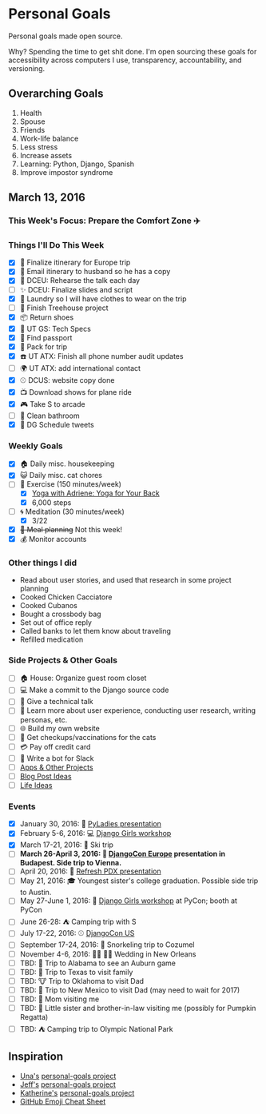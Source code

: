 
# Personal Goals

Personal goals made open source.

Why? Spending the time to get shit done. I'm open sourcing these goals for accessibility across computers I use, transparency, accountability, and versioning.

## Overarching Goals

1. Health
2. Spouse
2. Friends 
1. Work-life balance 
1. Less stress
1. Increase assets 
1. Learning: Python, Django, Spanish
3. Improve impostor syndrome

## March 13, 2016

### This Week's Focus: Prepare the Comfort Zone :airplane:

### Things I'll Do This Week

- [x] :european_castle: Finalize itinerary for Europe trip 
- [x] :email: Email itinerary to husband so he has a copy 
- [x] :microphone: DCEU: Rehearse the talk each day 
- [ ] :sparkles: DCEU: Finalize slides and script 
- [x] :womans_clothes: Laundry so I will have clothes to wear on the trip 
- [ ] :deciduous_tree: Finish Treehouse project 
- [x] :package: Return shoes 
- [x] :paperclip: UT GS: Tech Specs 
- [x] :passport_control: Find passport 
- [x] :handbag: Pack for trip 
- [x] :phone: UT ATX: Finish all phone number audit updates 
- [ ] :earth_africa: UT ATX: add international contact
- [x] :baseball: DCUS: website copy done 
- [x] :tv: Download shows for plane ride 
- [x] :video_game: Take S to arcade 
- [ ] :toilet: Clean bathroom 
- [x] :iphone: DG Schedule tweets 

### Weekly Goals 

- [x] :house: Daily misc. housekeeping 
- [x] :smiley_cat: Daily misc. cat chores 
- [ ] :shoe: Exercise (150 minutes/week) 
  - [x] [Yoga with Adriene: Yoga for Your Back](https://www.youtube.com/watch?v=gLQsM6geGzs&list=PLui6Eyny-UzwxbWCWDbTzEwsZnnROBTIL&index=5) 
  - [x] 6,000 steps
- [ ] :cyclone: Meditation (30 minutes/week) 
  - [x] 3/22
- [x] ~~:fork_and_knife: Meal planning~~ Not this week! 
- [x] :moneybag: Monitor accounts 

### Other things I did 

- Read about user stories, and used that research in some project planning 
- Cooked Chicken Cacciatore 
- Cooked Cubanos 
- Bought a crossbody bag 
- Set out of office reply 
- Called banks to let them know about traveling 
- Refilled medication

### Side Projects & Other Goals

- [ ] :house: House: Organize guest room closet
- [ ] :computer: Make a commit to the Django source code 
- [ ] :wrench: Give a technical talk 
- [ ] :dancers: Learn more about user experience, conducting user research, writing personas, etc. 
- [ ] :globe_with_meridians: Build my own website
- [ ] :syringe: Get checkups/vaccinations for the cats 
- [ ] :credit_card: Pay off credit card 
- [ ] :older_woman: Write a bot for Slack 
- [ ] [Apps & Other Projects](ideas/app-ideas.md)
- [ ] [Blog Post Ideas](ideas/blog-ideas.md)
- [ ] [Life Ideas](ideas/life-ideas.md)

### Events 
- [x] January 30, 2016: :microphone: [PyLadies presentation](https://www.youtube.com/watch?v=OAQAXVU1jIo)
- [x] February 5-6, 2016: :computer: [Django Girls workshop](https://djangogirls.org/portland/)
- [x] March 17-21, 2016: :ski: Ski trip 
- [ ] **March 26-April 3, 2016: :european_castle: [DjangoCon Europe](https://djangocon.eu/) presentation in Budapest. Side trip to Vienna.**
- [ ] April 20, 2016: :european_castle: [Refresh PDX presentation](http://rfrshpdx.org/jane-austen-on-python-tips-from-an-english-major-on-writing-better-code/)
- [ ] May 21, 2016: :mortar_board: Youngest sister's college graduation. Possible side trip to Austin. 
- [ ] May 27-June 1, 2016: :love_letter: [Django Girls workshop](https://djangogirls.org/pycon/) at PyCon; booth at PyCon
- [ ] June 26-28: :tent: Camping trip with S 
- [ ] July 17-22, 2016: :baseball: [DjangoCon US](https://2016.djangocon.us/) 
- [ ] September 17-24, 2016: :tropical_fish: Snorkeling trip to Cozumel 
- [ ] November 4-6, 2016: :bride_with_veil: :bride_with_veil: Wedding in New Orleans
- [ ] TBD: :football: Trip to Alabama to see an Auburn game 
- [ ] TBD: :star2: Trip to Texas to visit family 
- [ ] TBD: :cow: Trip to Oklahoma to visit Dad 
- [ ] TBD: :sunrise_over_mountains: Trip to New Mexico to visit Dad (may need to wait for 2017) 
- [ ] TBD: :woman: Mom visiting me 
- [ ] TBD: :jack_o_lantern: Little sister and brother-in-law visiting me (possibly for Pumpkin Regatta)
- [ ] TBD: :tent: Camping trip to Olympic National Park 

## Inspiration

- [Una's](https://github.com/una) [personal-goals project](https://github.com/una/personal-goals)
- [Jeff's](https://github.com/jefftriplett) [personal-goals project](https://github.com/jefftriplett/personal-goals) 
- [Katherine's](https://github.com/KatherineMichel) [personal-goals project](https://github.com/KatherineMichel/personal-goals)
- [GitHub Emoji Cheat Sheet](http://www.emoji-cheat-sheet.com/) 
